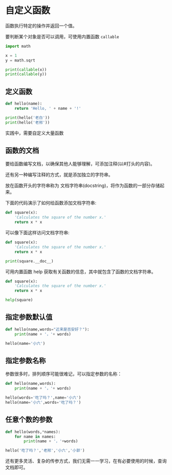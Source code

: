 # 自定义函数

函数执行特定的操作并返回一个值。

要判断某个对象是否可以调用，可使用内置函数 `callable`

<div class="run"></div>

```python
import math

x = 1
y = math.sqrt

print(callable(x))
print(callable(y))
```

## 定义函数

<div class="run"></div>

```python
def hello(name):
    return 'Hello, ' + name + '!'

print(hello('老白'))
print(hello('老邢'))
```

<div class="banner">实践中，需要自定义大量函数</div>

## 函数的文档

要给函数编写文档，以确保其他人能够理解，可添加注释(以#打头的内容)。

还有另一种编写注释的方式，就是添加独立的字符串。

放在函数开头的字符串称为 文档字符串(docstring)，将作为函数的一部分存储起来。

下面的代码演示了如何给函数添加文档字符串:

```python
def square(x):
    'Calculates the square of the number x.'
    return x * x
```

可以像下面这样访问文档字符串:

<div class="run"></div>

```python
def square(x):
    'Calculates the square of the number x.'
    return x * x

print(square.__doc__)
```

可用内置函数 help 获取有关函数的信息，其中就包含了函数的文档字符串。

<div class="run"></div>

```python
def square(x):
    'Calculates the square of the number x.'
    return x * x

help(square)
```

## 指定参数默认值

<div class="run"></div>

```python
def hello(name,words="近来是否安好？"):
    print(name + '，'+ words)

hello(name='小六')
```

## 指定参数名称

参数很多时，排列顺序可能很难记，可以指定参数的名称：

<div class="run"></div>

```python
def hello(name,words):
    print(name + '，'+ words)

hello(words='吃了吗？',name='小六')
hello(name='小六',words='吃了吗？')
```

## 任意个数的参数

<div class="run"></div>

```python
def hello(words,*names):
    for name in names:
        print(name + '，'+words)

hello('吃了吗？','老邢','小六','小郭')
```

还有更多灵活、复杂的传参方式，我们无需一一学习，在有必要使用的时候，查询文档即可。
